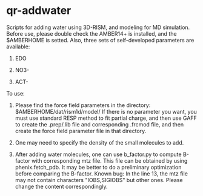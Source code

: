 # qr-addwater

Scripts for adding water using 3D-RISM, and modeling for MD simulation.
Before use, please double check the AMBER14+ is installed, and the $AMBERHOME is setted.
Also, three sets of self-developed parameters are available: 
1.  EDO

2.  NO3-

3.  ACT-


To use:
1. Please find the force field parameters in the directory: $AMBERHOME/dat/rism1d/model/
If there is no parameter you want, you must use standard RESP method to fit partial charge, 
and then use GAFF to create the .prep/.lib file and corresponding .frcmod file, 
and then create the force field parameter file in that directory.


2. One may need to specify the density of the small molecules to add.


3. After adding water molecules, one can use b_factor.py to compute B-factor with corresponding mtz file.
This file can be obtained by using phenix.fetch_pdb.
It may be better to do a preliminary optimization before comparing the B-factor.
Known bug: In the line 13, the mtz file may not contain characters "IOBS,SIGIOBS" but other ones. 
Please change the content correspondingly.
